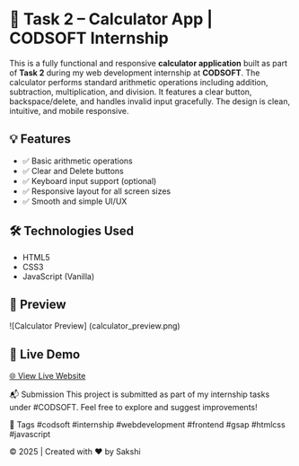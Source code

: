 
# 🧮 Task 2 – Calculator App | CODSOFT Internship

This is a fully functional and responsive **calculator application** built as part of **Task 2** during my web development internship at **CODSOFT**.
The calculator performs standard arithmetic operations including addition, subtraction, multiplication, and division. It features a clear button, backspace/delete, and handles invalid input gracefully. The design is clean, intuitive, and mobile responsive.

## 💡 Features

- ✅ Basic arithmetic operations
- ✅ Clear and Delete buttons
- ✅ Keyboard input support (optional)
- ✅ Responsive layout for all screen sizes
- ✅ Smooth and simple UI/UX

## 🛠️ Technologies Used
- HTML5  
- CSS3  
- JavaScript (Vanilla)

## 📸 Preview
![Calculator Preview] (calculator_preview.png)

## 🔗 Live Demo
[🌐 View Live Website](https://sakshi123509.github.io/-CODESOFT_TASK_2/)

📬 Submission
This project is submitted as part of my internship tasks under #CODSOFT.
Feel free to explore and suggest improvements!

🔖 Tags
#codsoft #internship #webdevelopment #frontend #gsap #htmlcss #javascript

© 2025 | Created with ❤️ by Sakshi
